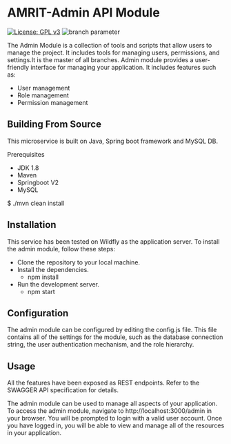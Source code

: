 # AMRIT-Admin API Module 
[![License: GPL v3](https://img.shields.io/badge/License-GPLv3-blue.svg)](https://www.gnu.org/licenses/gpl-3.0)  ![branch parameter](https://github.com/PSMRI/Admin-API/actions/workflows/sast-and-package.yml/badge.svg)

The Admin Module is a collection of tools and scripts that allow users to manage the project. It includes tools for managing users, permissions, and settings.It is the master of all branches.
Admin module provides a user-friendly interface for managing your application. It includes features such as:

* User management
* Role management
* Permission management

## Building From Source
This microservice is built on Java, Spring boot framework and MySQL DB.

Prerequisites 
* JDK 1.8
* Maven 
* Springboot V2
* MySQL

$ ./mvn clean install

## Installation
This service has been tested on Wildfly as the application server. To install the admin module, follow these steps:

* Clone the repository to your local machine.
* Install the dependencies.
  - npm install
* Run the development server.
  - npm start

## Configuration
The admin module can be configured by editing the config.js file. This file contains all of the settings for the module, such as the database connection string, the user authentication mechanism, and the role hierarchy.


## Usage
All the features have been exposed as REST endpoints.
Refer to the SWAGGER API specification for details.

The admin module can be used to manage all aspects of your application.
To access the admin module, navigate to http://localhost:3000/admin in your browser.
You will be prompted to login with a valid user account. Once you have logged in, you will be able to view and manage all of the resources in your application.
